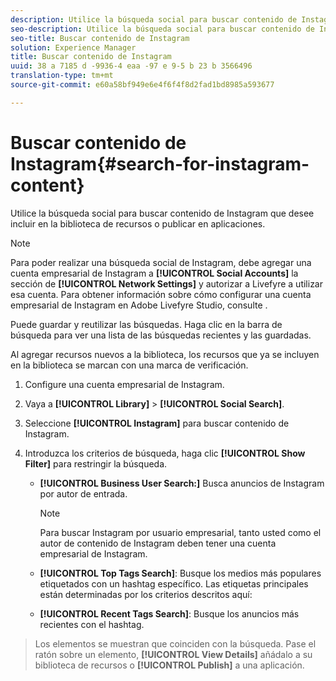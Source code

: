 ```yaml
---
description: Utilice la búsqueda social para buscar contenido de Instagram que desee incluir en la biblioteca de recursos o publicar en aplicaciones.
seo-description: Utilice la búsqueda social para buscar contenido de Instagram que desee incluir en la biblioteca de recursos o publicar en aplicaciones.
seo-title: Buscar contenido de Instagram
solution: Experience Manager
title: Buscar contenido de Instagram
uuid: 38 a 7185 d -9936-4 eaa -97 e 9-5 b 23 b 3566496
translation-type: tm+mt
source-git-commit: e60a58bf949e6e4f6f4f8d2fad1bd8985a593677

---
```



# Buscar contenido de Instagram{#search-for-instagram-content}

Utilice la búsqueda social para buscar contenido de Instagram que desee incluir en la biblioteca de recursos o publicar en aplicaciones.

>[!NOTE]
>
>Para poder realizar una búsqueda social de Instagram, debe agregar una cuenta empresarial de Instagram a **[!UICONTROL Social Accounts]** la sección de **[!UICONTROL Network Settings]** y autorizar a Livefyre a utilizar esa cuenta. Para obtener información sobre cómo configurar una cuenta empresarial de Instagram en Adobe Livefyre Studio, consulte [](../c-users-creating-accounts-with-studio-access/t-configure-social-accout-instagram/c-about-instagram-accounts.md#c_about_instagram_accounts).

Puede guardar y reutilizar las búsquedas. Haga clic en la barra de búsqueda para ver una lista de las búsquedas recientes y las guardadas.

Al agregar recursos nuevos a la biblioteca, los recursos que ya se incluyen en la biblioteca se marcan con una marca de verificación.

1. Configure una cuenta empresarial de Instagram.
1. Vaya a **[!UICONTROL Library]** &gt; **[!UICONTROL Social Search]**.
1. Seleccione **[!UICONTROL Instagram]** para buscar contenido de Instagram.
1. Introduzca los criterios de búsqueda, haga clic **[!UICONTROL Show Filter]** para restringir la búsqueda.

   * **[!UICONTROL Business User Search:]** Busca anuncios de Instagram por autor de entrada.

      >[!NOTE]
      >
      >Para buscar Instagram por usuario empresarial, tanto usted como el autor de contenido de Instagram deben tener una cuenta empresarial de Instagram.

   * **[!UICONTROL Top Tags Search]**: Busque los medios más populares etiquetados con un hashtag específico. Las etiquetas principales están determinadas por los criterios descritos aquí: [](https://developers.facebook.com/docs/instagram-api/reference/hashtag/top-media)

   * **[!UICONTROL Recent Tags Search]**: Busque los anuncios más recientes con el hashtag.

>Los elementos se muestran que coinciden con la búsqueda. Pase el ratón sobre un elemento, **[!UICONTROL View Details]** añádalo a su biblioteca de recursos o **[!UICONTROL Publish]** a una aplicación.

